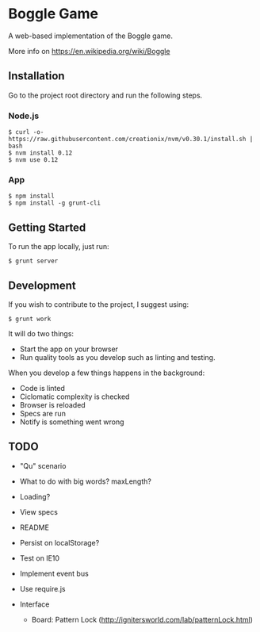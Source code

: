 # Boggle Game

A web-based implementation of the Boggle game.

More info on https://en.wikipedia.org/wiki/Boggle

## Installation

Go to the project root directory and run the following steps.

### Node.js

```
$ curl -o- https://raw.githubusercontent.com/creationix/nvm/v0.30.1/install.sh | bash
$ nvm install 0.12
$ nvm use 0.12
```

### App

```
$ npm install
$ npm install -g grunt-cli
```

## Getting Started

To run the app locally, just run:

```
$ grunt server
```

## Development

If you wish to contribute to the project, I suggest using:

```
$ grunt work
```

It will do two things:
* Start the app on your browser
* Run quality tools as you develop such as linting and testing.

When you develop a few things happens in the background:
* Code is linted
* Ciclomatic complexity is checked
* Browser is reloaded
* Specs are run
* Notify is something went wrong

## TODO

* "Qu" scenario
* What to do with big words? maxLength?
* Loading?
* View specs
* README
* Persist on localStorage?

* Test on IE10

* Implement event bus
* Use require.js
* Interface
  * Board: Pattern Lock (http://ignitersworld.com/lab/patternLock.html)
